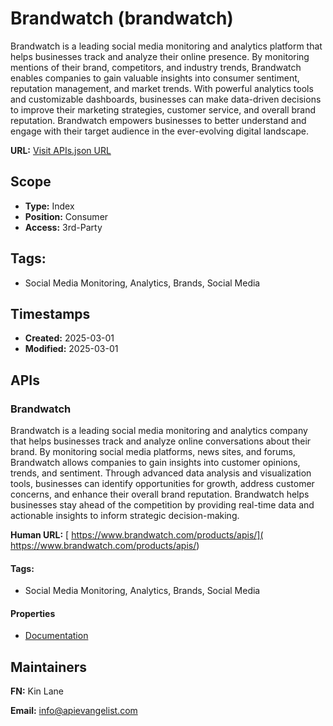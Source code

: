 # Brandwatch (brandwatch)
Brandwatch is a leading social media monitoring and analytics platform that helps businesses track and analyze their online presence. By monitoring mentions of their brand, competitors, and industry trends, Brandwatch enables companies to gain valuable insights into consumer sentiment, reputation management, and market trends. With powerful analytics tools and customizable dashboards, businesses can make data-driven decisions to improve their marketing strategies, customer service, and overall brand reputation. Brandwatch empowers businesses to better understand and engage with their target audience in the ever-evolving digital landscape.

**URL:** [Visit APIs.json URL](https://raw.githubusercontent.com/api-evangelist/brandwatch/refs/heads/main/apis.yml)

## Scope

- **Type:** Index 
- **Position:** Consumer 
- **Access:** 3rd-Party 

## Tags:

 - Social Media Monitoring, Analytics, Brands, Social Media

## Timestamps

- **Created:** 2025-03-01 
- **Modified:** 2025-03-01 

## APIs

### Brandwatch
Brandwatch is a leading social media monitoring and analytics company that helps businesses track and analyze online conversations about their brand. By monitoring social media platforms, news sites, and forums, Brandwatch allows companies to gain insights into customer opinions, trends, and sentiment. Through advanced data analysis and visualization tools, businesses can identify opportunities for growth, address customer concerns, and enhance their overall brand reputation. Brandwatch helps businesses stay ahead of the competition by providing real-time data and actionable insights to inform strategic decision-making.

**Human URL:** [ https://www.brandwatch.com/products/apis/]( https://www.brandwatch.com/products/apis/)


#### Tags:

 - Social Media Monitoring, Analytics, Brands, Social Media

#### Properties

- [Documentation]( https://www.brandwatch.com/products/apis/)

## Maintainers

**FN:** Kin Lane

**Email:** info@apievangelist.com

